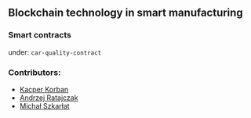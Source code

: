 ## Blockchain technology in smart manufacturing

### Smart contracts
under: `car-quality-contract`

### Contributors:
* [Kacper Korban](https://github.com/KacperFKorban)
* [Andrzej Ratajczak](https://github.com/BarkingBad)
* [Michał Szkarłat](https://github.com/mikiisz)
